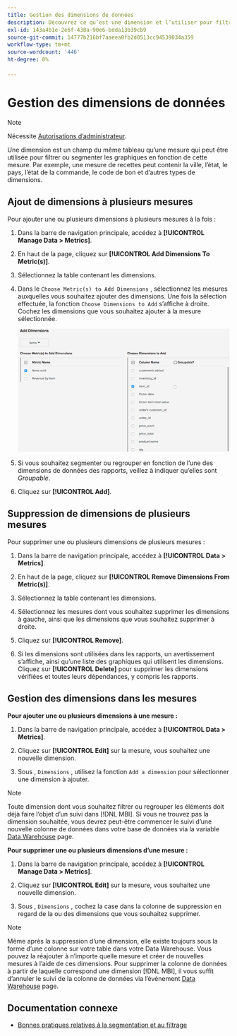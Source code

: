 ```yaml
---
title: Gestion des dimensions de données
description: Découvrez ce qu’est une dimension et l’utiliser pour filtrer ou segmenter les graphiques en fonction d’une mesure.
exl-id: 143a4b1e-2e6f-438a-90e6-bdda13b39cb9
source-git-commit: 14777b216bf7aaeea0fb2d0513cc94539034a359
workflow-type: tm+mt
source-wordcount: '446'
ht-degree: 0%

---
```


# Gestion des dimensions de données

>[!NOTE]
>
>Nécessite [Autorisations d’administrateur](../../administrator/user-management/user-management.md).

Une dimension est un champ du même tableau qu’une mesure qui peut être utilisée pour filtrer ou segmenter les graphiques en fonction de cette mesure. Par exemple, une mesure de recettes peut contenir la ville, l’état, le pays, l’état de la commande, le code de bon et d’autres types de dimensions.

## Ajout de dimensions à plusieurs mesures

Pour ajouter une ou plusieurs dimensions à plusieurs mesures à la fois :

1. Dans la barre de navigation principale, accédez à **[!UICONTROL Manage Data > Metrics]**.

1. En haut de la page, cliquez sur **[!UICONTROL Add Dimensions To Metric(s)]**.

1. Sélectionnez la table contenant les dimensions.

1. Dans le `Choose Metric(s) to Add Dimensions` , sélectionnez les mesures auxquelles vous souhaitez ajouter des dimensions. Une fois la sélection effectuée, la fonction `Choose Dimensions to Add` s’affiche à droite. Cochez les dimensions que vous souhaitez ajouter à la mesure sélectionnée.

   ![](../../assets/Add_Dimensions.png)

1. Si vous souhaitez segmenter ou regrouper en fonction de l’une des dimensions de données des rapports, veillez à indiquer qu’elles sont _Groupable_.

1. Cliquez sur **[!UICONTROL Add]**.

## Suppression de dimensions de plusieurs mesures

Pour supprimer une ou plusieurs dimensions de plusieurs mesures :

1. Dans la barre de navigation principale, accédez à **[!UICONTROL Data > Metrics]**.

1. En haut de la page, cliquez sur **[!UICONTROL Remove Dimensions From Metric(s)]**.

1. Sélectionnez la table contenant les dimensions.

1. Sélectionnez les mesures dont vous souhaitez supprimer les dimensions à gauche, ainsi que les dimensions que vous souhaitez supprimer à droite.

1. Cliquez sur **[!UICONTROL Remove]**.

1. Si les dimensions sont utilisées dans les rapports, un avertissement s’affiche, ainsi qu’une liste des graphiques qui utilisent les dimensions. Cliquez sur **[!UICONTROL Delete]** pour supprimer les dimensions vérifiées et toutes leurs dépendances, y compris les rapports.

## Gestion des dimensions dans les mesures

**Pour ajouter une ou plusieurs dimensions à une mesure :**

1. Dans la barre de navigation principale, accédez à **[!UICONTROL Data > Metrics]**.

1. Cliquez sur **[!UICONTROL Edit]** sur la mesure, vous souhaitez une nouvelle dimension.

1. Sous , `Dimensions` , utilisez la fonction `Add a dimension` pour sélectionner une dimension à ajouter.

>[!NOTE]
>
>Toute dimension dont vous souhaitez filtrer ou regrouper les éléments doit déjà faire l’objet d’un suivi dans [!DNL MBI]. Si vous ne trouvez pas la dimension souhaitée, vous devrez peut-être commencer le suivi d’une nouvelle colonne de données dans votre base de données via la variable [Data Warehouse](../data-warehouse-mgr/tour-dwm.md) page.


**Pour supprimer une ou plusieurs dimensions d’une mesure :**

1. Dans la barre de navigation principale, accédez à **[!UICONTROL Manage Data > Metrics]**.

1. Cliquez sur **[!UICONTROL Edit]** sur la mesure, vous souhaitez une nouvelle dimension.

1. Sous , `Dimensions` , cochez la case dans la colonne de suppression en regard de la ou des dimensions que vous souhaitez supprimer.

>[!NOTE]
>
>Même après la suppression d’une dimension, elle existe toujours sous la forme d’une colonne sur votre table dans votre Data Warehouse. Vous pouvez la réajouter à n’importe quelle mesure et créer de nouvelles mesures à l’aide de ces dimensions. Pour supprimer la colonne de données à partir de laquelle correspond une dimension [!DNL MBI], il vous suffit d’annuler le suivi de la colonne de données via l’événement [Data Warehouse](../data-warehouse-mgr/tour-dwm.md) page.

## Documentation connexe

* [Bonnes pratiques relatives à la segmentation et au filtrage](../../best-practices/segment-filter.md)
